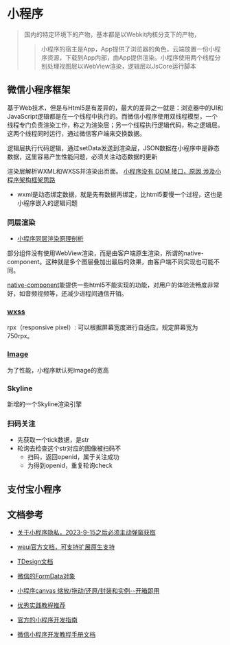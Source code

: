 # 小程序
> 国内的特定环境下的产物，基本都是以Webkit内核分支下的产物，
>> 小程序的宿主是App，App提供了浏览器的角色，云端放置一份小程序资源，下载到App内部，由App提供渲染。小程序使用两个线程分别处理视图层以WebView渲染，逻辑层以JsCore运行脚本

## 微信小程序框架

基于Web技术，但是与Html5是有差异的，最大的差异之一就是：浏览器中的UI和JavaScript逻辑都是在一个线程中执行的。而微信小程序使用双线程模型，一个线程专门负责渲染工作，称之为渲染层；另一个线程执行逻辑代码，称之逻辑层。这两个线程同时运行，通过微信客户端来交换数据。

逻辑层执行代码逻辑，通过setData发送到渲染层，JSON数据在小程序中是静态数据，这里容易产生性能问题，必须关注动态数据的更新

渲染层解析WXML和WXSS并渲染出页面。
[小程序没有 DOM 接口，原因,涉及小程序架构框架思路](https://developers.weixin.qq.com/community/develop/article/doc/000462336ccf080229a9eb37c59413)

- wxml是动态绑定数据，就是先有数据再绑定，比html5要慢一个过程，这也是小程序嵌入的逻辑问题

### 同层渲染
- [小程序同层渲染原理剖析](https://developers.weixin.qq.com/community/develop/article/doc/000c4e433707c072c1793e56f5c813)

部分组件没有使用WebView渲染，而是由客户端原生渲染，所谓的native-component。这种就是多个图层叠加出最后的效果，由客户端不同实现也可能不同。

[native-component](https://developers.weixin.qq.com/miniprogram/dev/component/native-component.html)能提供一些html5不能实现的功能，对用户的体验流畅度非常好，如音频视频等，还减少进程间通信开销。

### [wxss](https://developers.weixin.qq.com/miniprogram/dev/framework/view/wxss.html)

rpx（responsive pixel）: 可以根据屏幕宽度进行自适应。规定屏幕宽为750rpx。

### [Image](https://developers.weixin.qq.com/miniprogram/dev/component/image.html)
为了性能，小程序默认死Image的宽高


### Skyline
新增的一个Skyline渲染引擎

### 扫码关注
- 先获取一个tick数据，是str
- 轮询去检查这个str对应的图像被扫码不
    - 扫码，返回openid，属于关注成功
    - 为得到openid，重复轮询check

## 支付宝小程序

## 文档参考

- [关于小程序隐私，2023-9-15之后必须主动弹窗获取](https://developers.weixin.qq.com/community/develop/doc/00042e3ef54940ce8520e38db61801)

- [weui官方文档，可支持扩展原生支持](https://wechat-miniprogram.github.io/weui/docs/#weui%E7%BB%84%E4%BB%B6%E5%BA%93%E7%AE%80%E4%BB%8B)
- [TDesign文档](https://tdesign.tencent.com/)
- [微信的FormData对象](https://github.com/lmj01/wx-formdata)
- [小程序canvas 缩放/拖动/还原/封装和实例--开箱即用](https://blog.csdn.net/iamlujingtao/article/details/128289849)
- [优秀实践教程推荐](https://github.com/TencentCloudBase/Good-practice-tutorial-recommended)

- [官方的小程序开发指南](https://developers.weixin.qq.com/ebook?action=get_post_info&volumn=1&lang=zh_CN&book=miniprogram&docid=0008aeea9a8978ab0086a685851c0a)
- [微信小程序开发教程手册文档](https://www.w3cschool.cn/weixinapp/9wou1q8j.html)

